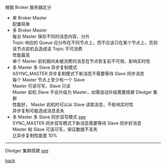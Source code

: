 根据 Broker 服务器区分  
- 单 Broker Master  
配置简单  
- 多 Broker Master  
每台 Master 保存不同的消息内容，分片  
Topic 响应的 Queue 应分布在不同节点上，而不应该只在某个节点上，否则该节点宕机会造成该 Topic 不可消费  
性能最高  
单个 Master 宕机期间未被消费的消息在节点恢复前不可用，影响实时性  
- 多 Master 多 Slave 异步复制模式  
ASYNC_MASTER 异步复制模式下新消息不需要等待 Slave 同步消息  
每个 Master 节点上至少有一个 Slave  
Master 可读可写，Slave 只读  
Master 宕机 Slave 不会升级为 Master，如需自动升级需要搭建 Dledger 集群  
性能好， Master 宕机时可以从 Slave 读取消息，不影响实时性  
异步复制可能造成消息丢失  
- 多 Master 多 Slave 同步双写模式 [see](18/1.md)  
SYNC_MASTER 同步双写模式下新消息需要等待 Slave 同步好消息  
Master 和 Slave 可读可写，保证数据不丢失  
比异步复制性能差 10%  

---

Dledger 集群搭建 [see](18/2.md)  

[back](../14.md)  